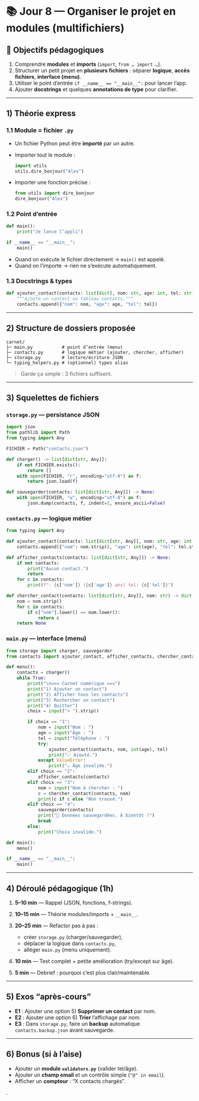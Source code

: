 # 📚 Jour 8 — Organiser le projet en modules (multifichiers)

## 🎯 Objectifs pédagogiques

1. Comprendre **modules** et **imports** (`import`, `from … import …`).
2. Structurer un petit projet en **plusieurs fichiers** : séparer **logique**, **accès fichiers**, **interface (menu)**.
3. Utiliser le point d’entrée `if __name__ == "__main__":` pour lancer l’app.
4. Ajouter **docstrings** et quelques **annotations de type** pour clarifier.

---

## 1) Théorie express

### 1.1 Module = fichier `.py`

- Un fichier Python peut être **importé** par un autre.
- Importer tout le module :

  ```python
  import utils
  utils.dire_bonjour("Alex")
  ```

- Importer une fonction précise :

  ```python
  from utils import dire_bonjour
  dire_bonjour("Alex")
  ```

### 1.2 Point d’entrée

```python
def main():
    print("Je lance l’appli")

if __name__ == "__main__":
    main()
```

- Quand on exécute le fichier directement → `main()` est appelé.
- Quand on l’importe → rien ne s’exécute automatiquement.

### 1.3 Docstrings & types

```python
def ajouter_contact(contacts: list[dict], nom: str, age: int, tel: str) -> None:
    """Ajoute un contact au tableau contacts."""
    contacts.append({"nom": nom, "age": age, "tel": tel})
```

---

## 2) Structure de dossiers proposée

```
carnet/
├─ main.py           # point d’entrée (menu)
├─ contacts.py       # logique métier (ajouter, chercher, afficher)
├─ storage.py        # lecture/écriture JSON
└─ typing_helpers.py # (optionnel) types alias
```

> Garde ça simple : 3 fichiers suffisent.

---

## 3) Squelettes de fichiers

### `storage.py` — persistance JSON

```python
import json
from pathlib import Path
from typing import Any

FICHIER = Path("contacts.json")

def charger() -> list[dict[str, Any]]:
    if not FICHIER.exists():
        return []
    with open(FICHIER, "r", encoding="utf-8") as f:
        return json.load(f)

def sauvegarder(contacts: list[dict[str, Any]]) -> None:
    with open(FICHIER, "w", encoding="utf-8") as f:
        json.dump(contacts, f, indent=2, ensure_ascii=False)
```

### `contacts.py` — logique métier

```python
from typing import Any

def ajouter_contact(contacts: list[dict[str, Any]], nom: str, age: int, tel: str) -> None:
    contacts.append({"nom": nom.strip(), "age": int(age), "tel": tel.strip()})

def afficher_contacts(contacts: list[dict[str, Any]]) -> None:
    if not contacts:
        print("Aucun contact.")
        return
    for c in contacts:
        print(f"- {c['nom']} ({c['age']} ans) tel: {c['tel']}")

def chercher_contact(contacts: list[dict[str, Any]], nom: str) -> dict | None:
    nom = nom.strip()
    for c in contacts:
        if c["nom"].lower() == nom.lower():
            return c
    return None
```

### `main.py` — interface (menu)

```python
from storage import charger, sauvegarder
from contacts import ajouter_contact, afficher_contacts, chercher_contact

def menu():
    contacts = charger()
    while True:
        print("\n=== Carnet numérique ===")
        print("1) Ajouter un contact")
        print("2) Afficher tous les contacts")
        print("3) Rechercher un contact")
        print("4) Quitter")
        choix = input("> ").strip()

        if choix == "1":
            nom = input("Nom : ")
            age = input("Âge : ")
            tel = input("Téléphone : ")
            try:
                ajouter_contact(contacts, nom, int(age), tel)
                print("✅ Ajouté.")
            except ValueError:
                print("⚠️ Âge invalide.")
        elif choix == "2":
            afficher_contacts(contacts)
        elif choix == "3":
            nom = input("Nom à chercher : ")
            c = chercher_contact(contacts, nom)
            print(c if c else "Non trouvé.")
        elif choix == "4":
            sauvegarder(contacts)
            print("💾 Données sauvegardées. À bientôt !")
            break
        else:
            print("Choix invalide.")

def main():
    menu()

if __name__ == "__main__":
    main()
```

---

## 4) Déroulé pédagogique (1h)

1. **5–10 min** — Rappel (JSON, fonctions, f-strings).
2. **10–15 min** — Théorie modules/imports + `__main__`.
3. **20–25 min** — Refactor pas à pas :

   - créer `storage.py` (charger/sauvegarder),
   - déplacer la logique dans `contacts.py`,
   - alléger `main.py` (menu uniquement).

4. **10 min** — Test complet + petite amélioration (try/except sur âge).
5. **5 min** — Debrief : pourquoi c’est plus clair/maintenable.

---

## 5) Exos “après-cours”

- **E1** : Ajouter une option 5) **Supprimer un contact** par nom.
- **E2** : Ajouter une option 6) **Trier** l’affichage par nom.
- **E3** : Dans `storage.py`, faire un **backup** automatique `contacts.backup.json` avant sauvegarde.

---

## 6) Bonus (si à l’aise)

- Ajouter un **module `validators.py`** (valider tel/âge).
- Ajouter un **champ email** et un contrôle simple (`"@" in email`).
- Afficher un **compteur** : “X contacts chargés”.

.

